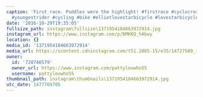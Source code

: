 ```yaml
---
caption: 'First race. Puddles were the highlight! #firstrace #cyclocrosschicago #lovestarfactoryteam
  #youngestrider #cycling #bike #elliotlovestarbicycle #lovestarbicyclebags #dadisproud'
date: '2016-10-29T19:35:05'
fullsize_path: instagram\fullsize\1371954184663972914.jpg
instagram_url: https://www.instagram.com/p/BMKKQ_hAbwy
location: {}
media_id: '1371954184663972914'
media_url: https://scontent.cdninstagram.com/t51.2885-15/e35/14727589_1808189329393285_5345251632126885888_n.jpg?ig_cache_key=MTM3MTk1NDE4NDY2Mzk3MjkxNA%3D%3D.2
owner:
  id: '720746579'
  owner_url: https://www.instagram.com/pattylouwho55
  username: pattylouwho55
thumbnail_path: instagram\thumbnails\1371954184663972914.jpg
utc_date: 1477769705
---
```

